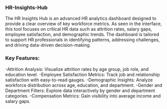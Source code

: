 ### HR-Insights-Hub
The HR Insights Hub is an advanced HR analytics dashboard designed to provide a clear overview of key workforce metrics. As seen in the interface, this tool focuses on critical HR data such as attrition rates, salary gaps, employee satisfaction, and demographic trends. The dashboard is tailored to support HR professionals in identifying patterns, addressing challenges, and driving data-driven decision-making.

### Key Features:
-Attrition Analysis: Visualize attrition rates by age group, job role, and education level.
-Employee Satisfaction Metrics: Track job and relationship satisfaction with easy-to-read gauges.
-Demographic Insights: Analyze workforce distribution across age, education, and department.
-Gender and Department Filters: Explore data interactively by gender and department categories.
-Compensation Metrics: Gain visibility into average income and salary gaps.
